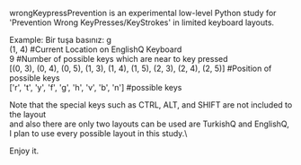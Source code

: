 wrongKeypressPrevention is an experimental low-level Python study for 'Prevention Wrong KeyPresses/KeyStrokes' in limited keyboard layouts. 

Example:
Bir tuşa basınız: g\
(1, 4) #Current Location on EnglishQ Keyboard\
9 #Number of possible keys which are near to key pressed\
[(0, 3), (0, 4), (0, 5), (1, 3), (1, 4), (1, 5), (2, 3), (2, 4), (2, 5)] #Position of possible keys\
['r', 't', 'y', 'f', 'g', 'h', 'v', 'b', 'n'] #possible keys

Note that the special keys such as CTRL, ALT, and SHIFT are not included to the layout\
and also there are only two layouts can be used are TurkishQ and EnglishQ, I plan to use every possible layout in this study.\

Enjoy it.